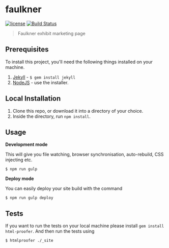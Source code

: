 # faulkner

[![license][license-image]][license-url] [![Build Status][travis-image]][travis-url]
> Faulkner exhibit marketing page

## Prerequisites

To install this project, you'll need the following things installed on your machine.

1. [Jekyll](http://jekyllrb.com/) - `$ gem install jekyll`
2. [NodeJS](http://nodejs.org) - use the installer.

## Local Installation

1. Clone this repo, or download it into a directory of your choice.
2. Inside the directory, run `npm install`.

## Usage

**Development mode**

This will give you file watching, browser synchronisation, auto-rebuild, CSS injecting etc.

```shell
$ npm run gulp
```

**Deploy mode**

You can easily deploy your site build with the command
```shell
$ npm run gulp deploy
```

## Tests

If you want to run the tests on your local machine please install `gem install html-proofer`. And then run the tests using
```shell
$ htmlproofer ./_site
```

[license-image]: https://img.shields.io/badge/license-ISC-blue.svg
[license-url]: https://github.com/tony-jones/faulkner/blob/master/LICENSE
[travis-image]: https://travis-ci.org/tony-jones/faulkner.svg?branch=master
[travis-url]: https://travis-ci.org/tony-jones/faulkner
